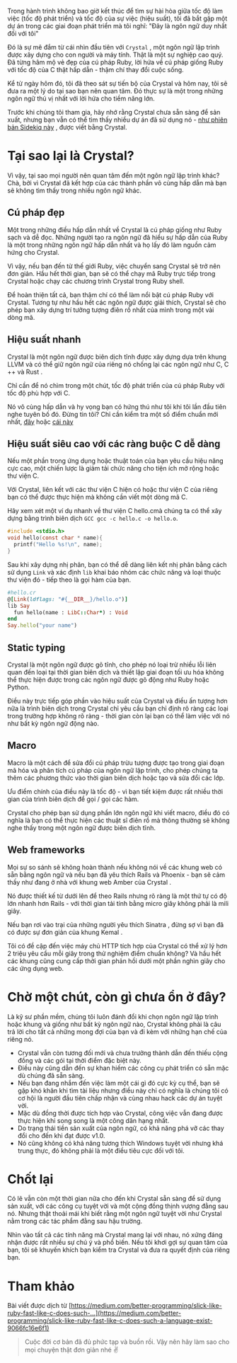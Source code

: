 Trong hành trình không bao giờ kết thúc để tìm sự hài hòa giữa tốc độ làm việc (tốc độ phát triển) và tốc độ của sự việc (hiệu suất), tôi đã bắt gặp một dự án trong các giai đoạn phát triển mà tôi nghĩ: "Đây là ngôn ngữ duy nhất đối với tôi"

Đó là sự mê đắm từ cái nhìn đầu tiên với `Crystal` , một ngôn ngữ lập trình được xây dựng cho con người và máy tính. Thật là một sự nghiệp cao quý. Đã từng hâm mộ vẻ đẹp của cú pháp Ruby, lời hứa về cú pháp giống Ruby với tốc độ của C thật hấp dẫn - thậm chí thay đổi cuộc sống.

Kể từ ngày hôm đó, tôi đã theo sát sự tiến bộ của Crystal và hôm nay, tôi sẽ đưa ra một lý do tại sao bạn nên quan tâm. Đó thực sự là một trong những ngôn ngữ thú vị nhất với lời hứa cho tiềm năng lớn.

Trước khi chúng tôi tham gia, hãy nhớ rằng Crystal chưa sẵn sàng để sản xuất, nhưng bạn vẫn có thể tìm thấy nhiều dự án đã sử dụng nó - [như phiên bản Sidekiq này](https://github.com/mperham/sidekiq.cr) , được viết bằng Crystal.

# Tại sao lại là Crystal?

Vì vậy, tại sao mọi người nên quan tâm đến một ngôn ngữ lập trình khác? Chà, bởi vì Crystal đã kết hợp của các thành phần vô cùng hấp dẫn mà bạn sẽ không tìm thấy trong nhiều ngôn ngữ khác.

## Cú pháp đẹp

Một trong những điều hấp dẫn nhất về Crystal là cú pháp giống như Ruby sạch và dễ đọc. Những người tạo ra ngôn ngữ đã hiểu sự hấp dẫn của Ruby là một trong những ngôn ngữ hấp dẫn nhất và họ lấy đó làm nguồn cảm hứng cho Crystal.

Vì vậy, nếu bạn đến từ thế giới Ruby, việc chuyển sang Crystal sẽ trở nên đơn giản. Hầu hết thời gian, bạn sẽ có thể chạy mã Ruby trực tiếp trong Crystal hoặc chạy các chương trình Crystal trong Ruby shell.

Để hoàn thiện tất cả, bạn thậm chí có thể làm nổi bật cú pháp Ruby với Crystal. Tương tự như hầu hết các ngôn ngữ được giải thích, Crystal sẽ cho phép bạn xây dựng trí tưởng tượng điên rồ nhất của mình trong một vài dòng mã.

## Hiệu suất nhanh

Crystal là một ngôn ngữ được biên dịch tĩnh được xây dựng dựa trên khung LLVM và có thể giữ ngôn ngữ của riêng nó chống lại các ngôn ngữ như C, C ++ và Rust .

Chỉ cần để nó chìm trong một chút, tốc độ phát triển của cú pháp Ruby với tốc độ phù hợp với C.

Nó vô cùng hấp dẫn và hy vọng bạn có hứng thú như tôi khi tôi lần đầu tiên nghe tuyên bố đó. Đừng tin tôi? Chỉ cần kiểm tra một số điểm chuẩn mới nhất, [đây](https://github.com/tbrand/which_is_the_fastest) hoặc [cái này](https://github.com/drujensen/fib)

## Hiệu suất siêu cao với các ràng buộc C dễ dàng

Nếu một phần trong ứng dụng hoặc thuật toán của bạn yêu cầu hiệu năng cực cao, một chiến lược là giảm tải chức năng cho tiện ích mở rộng hoặc thư viện C.

Với Crystal, liên kết với các thư viện C hiện có hoặc thư viện C của riêng bạn có thể được thực hiện mà không cần viết một dòng mã C.

Hãy xem xét một ví dụ nhanh về thư viện C hello.cmà chúng ta có thể xây dựng bằng trình biên dịch `GCC gcc -c hello.c -o hello.o`.

```c
#include <stdio.h>
void hello(const char * name){
  printf("Hello %s!\n", name);
}
```

Sau khi xây dựng nhị phân, bạn có thể dễ dàng liên kết nhị phân bằng cách sử dụng `Link` và xác định `lib` khai báo nhóm các chức năng và loại thuộc thư viện đó - tiếp theo là gọi hàm của bạn.

```ruby
#hello.cr
@[Link(ldflags: "#{__DIR__}/hello.o")]
lib Say 
  fun hello(name : LibC::Char*) : Void
end
Say.hello("your name")
```

## Static typing

Crystal là một ngôn ngữ được gõ tĩnh, cho phép nó loại trừ nhiều lỗi liên quan đến loại tại thời gian biên dịch và thiết lập giai đoạn tối ưu hóa không thể thực hiện được trong các ngôn ngữ được gõ động như Ruby hoặc Python.

Điều này trực tiếp góp phần vào hiệu suất của Crystal và điều ấn tượng hơn nữa là trình biên dịch trong Crystal chỉ yêu cầu bạn chỉ định rõ ràng các loại trong trường hợp không rõ ràng - thời gian còn lại bạn có thể làm việc với nó như bất kỳ ngôn ngữ động nào.

## Macro

Macro là một cách để sửa đổi cú pháp trừu tượng được tạo trong giai đoạn mã hóa và phân tích cú pháp của ngôn ngữ lập trình, cho phép chúng ta thêm các phương thức vào thời gian biên dịch hoặc tạo và sửa đổi các lớp.

Ưu điểm chính của điều này là tốc độ - vì bạn tiết kiệm được rất nhiều thời gian của trình biên dịch để gọi / gọi các hàm.

Crystal cho phép bạn sử dụng phần lớn ngôn ngữ khi viết macro, điều đó có nghĩa là bạn có thể thực hiện các thuật sĩ điên rồ mà thông thường sẽ không nghe thấy trong một ngôn ngữ được biên dịch tĩnh.

## Web frameworks

Mọi sự so sánh sẽ không hoàn thành nếu không nói về các khung web có sẵn bằng ngôn ngữ và nếu bạn đã yêu thích Rails và Phoenix - bạn sẽ cảm thấy như đang ở nhà với khung web Amber của Crystal .

Nó được thiết kế từ dưới lên để theo Rails nhưng rõ ràng là một thứ tự có độ lớn nhanh hơn Rails - với thời gian tải tính bằng micro giây không phải là mili giây.

Nếu bạn rơi vào trại của những người yêu thích Sinatra , đừng sợ vì bạn đã có được sự đơn giản của khung Kemal .

Tôi có đề cập đến việc máy chủ HTTP tích hợp của Crystal có thể xử lý hơn 2 triệu yêu cầu mỗi giây trong thử nghiệm điểm chuẩn không? Và hầu hết các khung cũng cung cấp thời gian phản hồi dưới một phần nghìn giây cho các ứng dụng web.

# Chờ một chút, còn gì chưa ổn ở đây?

Là kỹ sư phần mềm, chúng tôi luôn đánh đổi khi chọn ngôn ngữ lập trình hoặc khung và giống như bất kỳ ngôn ngữ nào, Crystal không phải là câu trả lời cho tất cả những mong đợi của bạn và đi kèm với những hạn chế của riêng nó.

* Crystal vẫn còn tương đối mới và chưa trưởng thành dẫn đến thiếu cộng đồng và các gói tại thời điểm đặc biệt này.
* Điều này cũng dẫn đến sự khan hiếm các công cụ phát triển có sẵn mặc dù chúng đã sẵn sàng.
* Nếu bạn đang nhắm đến việc làm một cái gì đó cực kỳ cụ thể, bạn sẽ gặp khó khăn khi tìm tài liệu nhưng điều này chỉ có nghĩa là chúng tôi có cơ hội là người đầu tiên chấp nhận và cùng nhau hack các dự án tuyệt vời.
* Mặc dù đồng thời được tích hợp vào Crystal, công việc vẫn đang được thực hiện khi song song là một công dân hạng nhất.
* Do trạng thái tiền sản xuất của ngôn ngữ, có khả năng phá vỡ các thay đổi cho đến khi đạt được v1.0.
* Nó cũng không có khả năng tương thích Windows tuyệt vời nhưng khá trung thực, đó không phải là một điều tiêu cực đối với tôi.

# Chốt lại

Có lẽ vẫn còn một thời gian nữa cho đến khi Crystal sẵn sàng để sử dụng sản xuất, với các công cụ tuyệt vời và một cộng đồng thịnh vượng đằng sau nó. Nhưng thật thoải mái khi biết rằng một ngôn ngữ tuyệt vời như Crystal nằm trong các tác phẩm đằng sau hậu trường.

Nhìn vào tất cả các tính năng mà Crystal mang lại với nhau, nó xứng đáng nhận được rất nhiều sự chú ý và phổ biến. Nếu tôi khơi gợi sự quan tâm của bạn, tôi sẽ khuyến khích bạn kiểm tra Crystal và đưa ra quyết định của riêng bạn.

# Tham khảo
Bài viết được dịch từ 
[https://medium.com/better-programming/slick-like-ruby-fast-like-c-does-such-...](https://medium.com/better-programming/slick-like-ruby-fast-like-c-does-such-a-language-exist-9066fc16e6f1)

> Cuộc đời cơ bản đã đủ phức tạp và buồn rồi. Vậy nên hãy làm sao cho mọi chuyện thật đơn giản nhé :v: